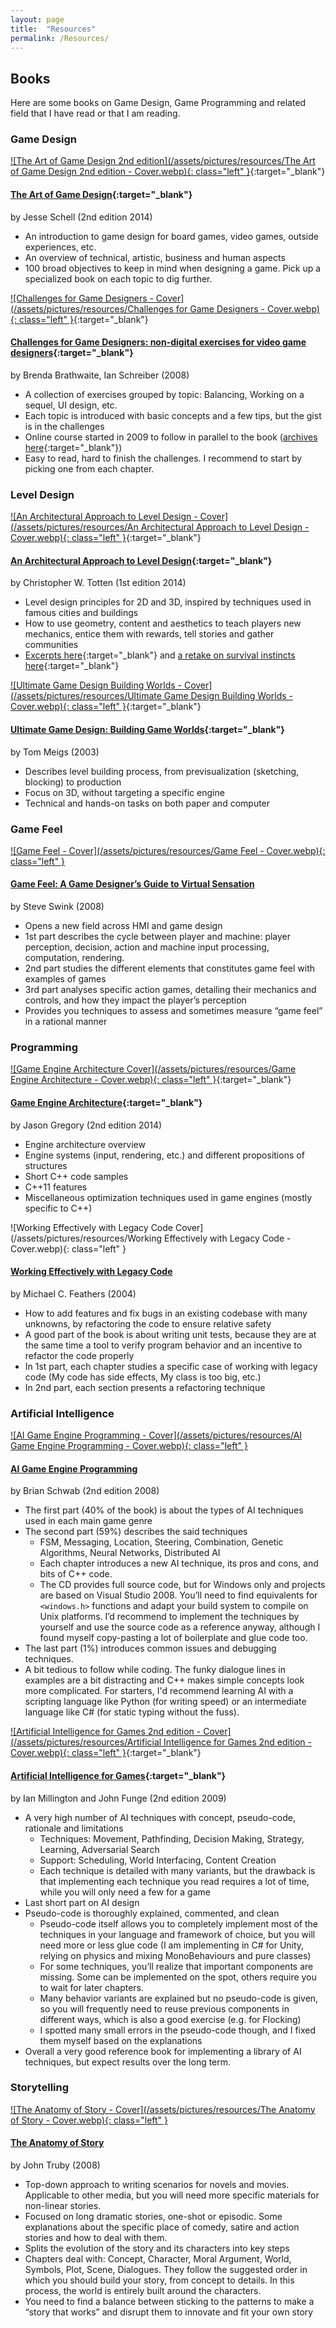 ```yaml
---
layout: page
title:  "Resources"
permalink: /Resources/
---
```


## Books

Here are some books on Game Design, Game Programming and related field that I have read or that I am reading.

### Game Design

[![The Art of Game Design 2nd edition](/assets/pictures/resources/The Art of Game Design 2nd edition - Cover.webp){: class="left" }](https://www.amazon.com/The-Art-Game-Design-Edition/dp/1466598646/){:target="_blank"}

#### [The Art of Game Design](https://www.amazon.com/The-Art-Game-Design-Edition/dp/1466598646/){:target="_blank"}

by Jesse Schell (2nd edition 2014)

- An introduction to game design for board games, video games, outside experiences, etc.
- An overview of technical, artistic, business and human aspects
- 100 broad objectives to keep in mind when designing a game. Pick up a specialized book on each topic to dig further.

[![Challenges for Game Designers - Cover](/assets/pictures/resources/Challenges for Game Designers - Cover.webp){: class="left" }](https://www.amazon.com/Challenges-Games-Designers-Non-Digital-Exercises/dp/1542453313/){:target="_blank"}

#### [Challenges for Game Designers: non-digital exercises for video game designers](https://www.amazon.com/Challenges-Games-Designers-Non-Digital-Exercises/dp/1542453313/){:target="_blank"}

by Brenda Brathwaite, Ian Schreiber (2008)

- A collection of exercises grouped by topic: Balancing, Working on a sequel, UI design, etc.
- Each topic is introduced with basic concepts and a few tips, but the gist is in the challenges
- Online course started in 2009 to follow in parallel to the book ([archives here](https://gamedesignconcepts.wordpress.com/){:target="_blank"})
- Easy to read, hard to finish the challenges. I recommend to start by picking one from each chapter.

### Level Design

[![An Architectural Approach to Level Design - Cover](/assets/pictures/resources/An Architectural Approach to Level Design - Cover.webp){: class="left" }](https://www.amazon.com/Architectural-Approach-Level-Design/dp/1466585412/){:target="_blank"}

#### [An Architectural Approach to Level Design](https://www.amazon.com/Architectural-Approach-Level-Design/dp/1466585412/){:target="_blank"}

by Christopher W. Totten (1st edition 2014)

- Level design principles for 2D and 3D, inspired by techniques used in famous cities and buildings
- How to use geometry, content and aesthetics to teach players new mechanics, entice them with rewards, tell stories and gather communities
- [Excerpts here](https://www.gamedeveloper.com/design/excerpts-from-an-architectural-approach-to-level-design){:target="_blank"} and [a retake on survival instincts here](https://www.gamedeveloper.com/design/designing-better-levels-through-human-survival-instincts){:target="_blank"}

[![Ultimate Game Design Building Worlds - Cover](/assets/pictures/resources/Ultimate Game Design Building Worlds - Cover.webp){: class="left" }](http://www.amazon.com/Ultimate-Game-Design-Building-Worlds/dp/0072228997/){:target="_blank"}

#### [Ultimate Game Design: Building Game Worlds](http://www.amazon.com/Ultimate-Game-Design-Building-Worlds/dp/0072228997/){:target="_blank"}

by Tom Meigs (2003)

- Describes level building process, from previsualization (sketching, blocking) to production
- Focus on 3D, without targeting a specific engine
- Technical and hands-on tasks on both paper and computer

### Game Feel

[![Game Feel - Cover](/assets/pictures/resources/Game Feel - Cover.webp){: class="left" }](https://www.amazon.com/Game-Feel-Designers-Sensation-Kaufmann/dp/0123743281)

#### [Game Feel: A Game Designer’s Guide to Virtual Sensation](https://www.amazon.com/Game-Feel-Designers-Sensation-Kaufmann/dp/0123743281)

by Steve Swink (2008)

- Opens a new field across HMI and game design
- 1st part describes the cycle between player and machine: player perception, decision, action and machine input processing, computation, rendering.
- 2nd part studies the different elements that constitutes game feel with examples of games
- 3rd part analyses specific action games, detailing their mechanics and controls, and how they impact the player’s perception
- Provides you techniques to assess and sometimes measure “game feel” in a rational manner

### Programming

[![Game Engine Architecture Cover](/assets/pictures/resources/Game Engine Architecture - Cover.webp){: class="left" }](http://www.gameenginebook.com/){:target="_blank"}

#### [Game Engine Architecture](http://www.gameenginebook.com/){:target="_blank"}

by Jason Gregory (2nd edition 2014)

- Engine architecture overview
- Engine systems (input, rendering, etc.) and different propositions of structures
- Short C++ code samples
- C++11 features
- Miscellaneous optimization techniques used in game engines (mostly specific to C++)

![Working Effectively with Legacy Code Cover](/assets/pictures/resources/Working Effectively with Legacy Code - Cover.webp){: class="left" }

#### [Working Effectively with Legacy Code](http://wiki.c2.com/?WorkingEffectivelyWithLegacyCode)

by Michael C. Feathers (2004)

- How to add features and fix bugs in an existing codebase with many unknowns, by refactoring the code to ensure relative safety
- A good part of the book is about writing unit tests, because they are at the same time a tool to verify program behavior and an incentive to refactor the code properly
- In 1st part, each chapter studies a specific case of working with legacy code (My code has side effects, My class is too big, etc.)
- In 2nd part, each section presents a refactoring technique

### Artificial Intelligence

[![AI Game Engine Programming - Cover](/assets/pictures/resources/AI Game Engine Programming - Cover.webp){: class="left" }](https://www.amazon.com/Game-Engine-Programming-Brian-Schwab/dp/1584505729)

#### [AI Game Engine Programming](https://www.amazon.com/Game-Engine-Programming-Brian-Schwab/dp/1584505729)

by Brian Schwab (2nd edition 2008)

- The first part (40% of the book) is about the types of AI techniques used in each main game genre
- The second part (59%) describes the said techniques
  - FSM, Messaging, Location, Steering, Combination, Genetic Algorithms, Neural Networks, Distributed AI
  - Each chapter introduces a new AI technique, its pros and cons, and bits of C++ code.
  - The CD provides full source code, but for Windows only and projects are based on Visual Studio 2008. You’ll need to find equivalents for `<windows.h>` functions and adapt your build system to compile on Unix platforms. I’d recommend to implement the techniques by yourself and use the source code as a reference anyway, although I found myself copy-pasting a lot of boilerplate and glue code too.
- The last part (1%) introduces common issues and debugging techniques.
- A bit tedious to follow while coding. The funky dialogue lines in examples are a bit distracting and C++ makes simple concepts look more complicated. For starters, I'd recommend learning AI with a scripting language like Python (for writing speed) or an intermediate language like C# (for static typing without the fuss).

[![Artificial Intelligence for Games 2nd edition - Cover](/assets/pictures/resources/Artificial Intelligence for Games 2nd edition - Cover.webp){: class="left" }](https://www.amazon.com/Artificial-Intelligence-Games-Ian-Millington/dp/0123747317/){:target="_blank"}

#### [Artificial Intelligence for Games](https://www.amazon.com/Artificial-Intelligence-Games-Ian-Millington/dp/0123747317/){:target="_blank"}

by Ian Millington and John Funge (2nd edition 2009)

- A very high number of AI techniques with concept, pseudo-code, rationale and limitations
  - Techniques: Movement, Pathfinding, Decision Making, Strategy, Learning, Adversarial Search
  - Support: Scheduling, World Interfacing, Content Creation
  - Each technique is detailed with many variants, but the drawback is that implementing each technique you read requires a lot of time, while you will only need a few for a game
- Last short part on AI design
- Pseudo-code is thoroughly explained, commented, and clean
  - Pseudo-code itself allows you to completely implement most of the techniques in your language and framework of choice, but you will need more or less glue code (I am implementing in C# for Unity, relying on physics and mixing MonoBehaviours and pure classes)
  - For some techniques, you’ll realize that important components are missing. Some can be implemented on the spot, others require you to wait for later chapters.
  - Many behavior variants are explained but no pseudo-code is given, so you will frequently need to reuse previous components in different ways, which is also a good exercise (e.g. for Flocking)
  - I spotted many small errors in the pseudo-code though, and I fixed them myself based on the explanations
- Overall a very good reference book for implementing a library of AI techniques, but expect results over the long term.

### Storytelling

[![The Anatomy of Story - Cover](/assets/pictures/resources/The Anatomy of Story - Cover.webp){: class="left" }](https://www.amazon.com/Anatomy-Story-Becoming-Master-Storyteller/dp/0865479933)

#### [The Anatomy of Story](https://www.amazon.com/Anatomy-Story-Becoming-Master-Storyteller/dp/0865479933)

by John Truby (2008)

- Top-down approach to writing scenarios for novels and movies. Applicable to other media, but you will need more specific materials for non-linear stories.
- Focused on long dramatic stories, one-shot or episodic. Some explanations about the specific place of comedy, satire and action stories and how to deal with them.
- Splits the evolution of the story and its characters into key steps
- Chapters deal with: Concept, Character, Moral Argument, World, Symbols, Plot, Scene, Dialogues. They follow the suggested order in which you should build your story, from concept to details. In this process, the world is entirely built around the characters.
- You need to find a balance between sticking to the patterns to make a “story that works” and disrupt them to innovate and fit your own story
